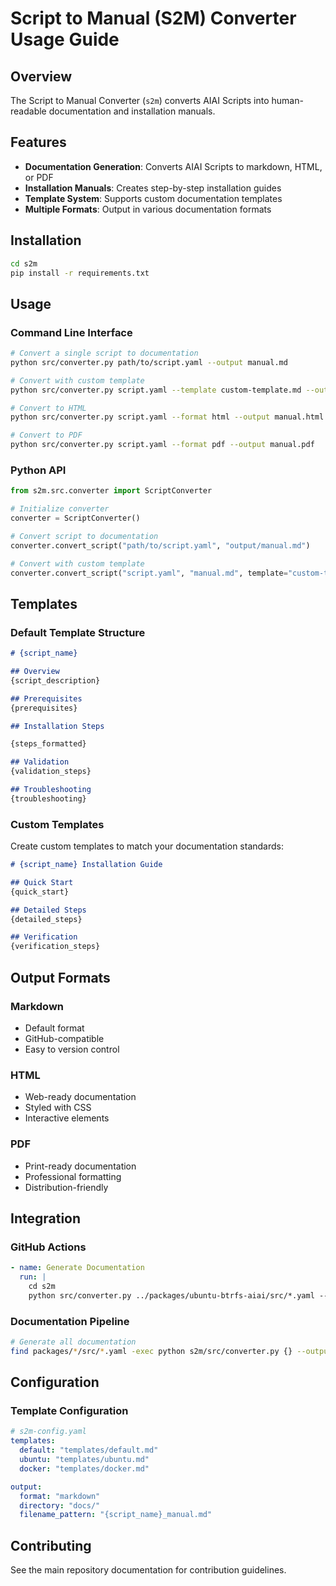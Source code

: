 # Script to Manual (S2M) Converter Usage Guide

## Overview

The Script to Manual Converter (`s2m`) converts AIAI Scripts into human-readable documentation and installation manuals.

## Features

- **Documentation Generation**: Converts AIAI Scripts to markdown, HTML, or PDF
- **Installation Manuals**: Creates step-by-step installation guides
- **Template System**: Supports custom documentation templates
- **Multiple Formats**: Output in various documentation formats

## Installation

```bash
cd s2m
pip install -r requirements.txt
```

## Usage

### Command Line Interface

```bash
# Convert a single script to documentation
python src/converter.py path/to/script.yaml --output manual.md

# Convert with custom template
python src/converter.py script.yaml --template custom-template.md --output manual.md

# Convert to HTML
python src/converter.py script.yaml --format html --output manual.html

# Convert to PDF
python src/converter.py script.yaml --format pdf --output manual.pdf
```

### Python API

```python
from s2m.src.converter import ScriptConverter

# Initialize converter
converter = ScriptConverter()

# Convert script to documentation
converter.convert_script("path/to/script.yaml", "output/manual.md")

# Convert with custom template
converter.convert_script("script.yaml", "manual.md", template="custom-template.md")
```

## Templates

### Default Template Structure

```markdown
# {script_name}

## Overview
{script_description}

## Prerequisites
{prerequisites}

## Installation Steps

{steps_formatted}

## Validation
{validation_steps}

## Troubleshooting
{troubleshooting}
```

### Custom Templates

Create custom templates to match your documentation standards:

```markdown
# {script_name} Installation Guide

## Quick Start
{quick_start}

## Detailed Steps
{detailed_steps}

## Verification
{verification_steps}
```

## Output Formats

### Markdown
- Default format
- GitHub-compatible
- Easy to version control

### HTML
- Web-ready documentation
- Styled with CSS
- Interactive elements

### PDF
- Print-ready documentation
- Professional formatting
- Distribution-friendly

## Integration

### GitHub Actions

```yaml
- name: Generate Documentation
  run: |
    cd s2m
    python src/converter.py ../packages/ubuntu-btrfs-aiai/src/*.yaml --output ../docs/
```

### Documentation Pipeline

```bash
# Generate all documentation
find packages/*/src/*.yaml -exec python s2m/src/converter.py {} --output docs/ \;
```

## Configuration

### Template Configuration

```yaml
# s2m-config.yaml
templates:
  default: "templates/default.md"
  ubuntu: "templates/ubuntu.md"
  docker: "templates/docker.md"

output:
  format: "markdown"
  directory: "docs/"
  filename_pattern: "{script_name}_manual.md"
```

## Contributing

See the main repository documentation for contribution guidelines. 